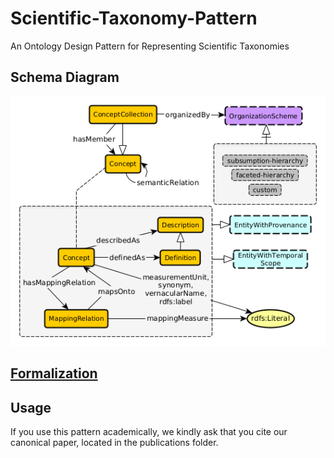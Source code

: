 # Scientific-Taxonomy-Pattern
An Ontology Design Pattern for Representing Scientific Taxonomies

## Schema Diagram
![schema diagram for the computational observation pattern](./schema-diagram/scientific-taxonomy-pattern.png)

## [Formalization](./scientific-taxonomy-pattern.owl)

## Usage
If you use this pattern academically, we kindly ask that you cite our canonical paper, located in the publications folder. 